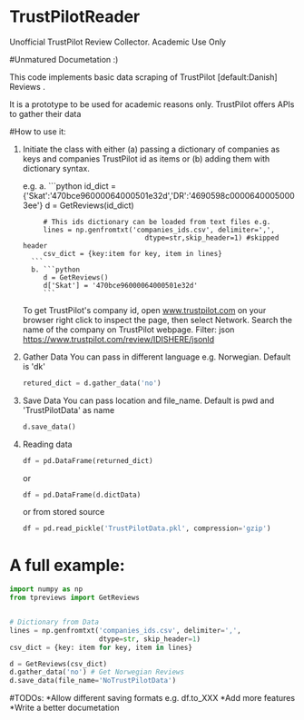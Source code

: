 # TrustPilotReader
Unofficial TrustPilot Review Collector. Academic Use Only

#Unmatured Documetation :)

This code implements basic data scraping of TrustPilot [default:Danish] Reviews .

It is a prototype to be used for academic reasons only.
TrustPilot offers APIs to gather their data
 

#How to use it:

1. Initiate the class with either (a) passing a dictionary of companies as keys
    and companies TrustPilot id as items or (b) adding them with dictionary syntax.

    e.g. a. ```python
            id_dict = {'Skat':'470bce96000064000501e32d','DR':'4690598c00006400050003ee'}
            d = GetReviews(id_dict)

            # This ids dictionary can be loaded from text files e.g.
            lines = np.genfromtxt('companies_ids.csv', delimiter=',',
                                     dtype=str,skip_header=1) #skipped header
            csv_dict = {key:item for key, item in lines} 
         ```
         b. ```python
            d = GetReviews()
            d['Skat'] = '470bce96000064000501e32d'
            ``` 
    To get TrustPilot's company id, open www.trustpilot.com on your browser
    right click to inspect the page, then select Network. Search the name
    of the company on TrustPilot webpage. Filter: json
    https://www.trustpilot.com/review/IDISHERE/jsonld
   

2. Gather Data 
    You can pass in different language e.g. Norwegian. Default is 'dk'
    ```python
    retured_dict = d.gather_data('no')
    ```
3. Save Data
    You can pass location and file_name. Default is pwd and 'TrustPilotData' as name
    ```python
    d.save_data()
    ```
4. Reading data
    ```python
    df = pd.DataFrame(returned_dict)
    ```
    or
    ```python
    df = pd.DataFrame(d.dictData)
    ```
    or from stored source

    ```python
    df = pd.read_pickle('TrustPilotData.pkl', compression='gzip')
    ```
# A full example:

```python
import numpy as np
from tpreviews import GetReviews


# Dictionary from Data 
lines = np.genfromtxt('companies_ids.csv', delimiter=',',
                      dtype=str, skip_header=1)
csv_dict = {key: item for key, item in lines}

d = GetReviews(csv_dict)
d.gather_data('no') # Get Norwegian Reviews
d.save_data(file_name='NoTrustPilotData')
```

#TODOs:
    *Allow different saving formats e.g. df.to_XXX
    *Add more features
    *Write a better documetation

